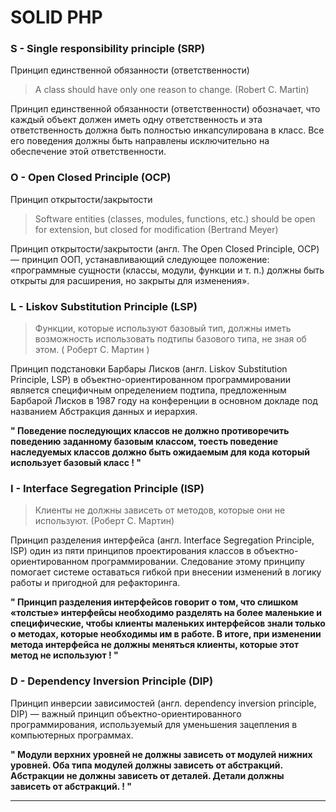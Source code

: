 # SOLID PHP 

<h3> S - Single responsibility principle (SRP) </h3>

<p> Принцип единственной обязанности (ответственности) </p>
 
<blockquote> A class should have only one reason to change. (Robert C. Martin) </blockquote>

<p> Принцип единственной обязанности (ответственности) обозначает, что каждый объект должен иметь одну ответственность и эта ответственность должна быть полностью инкапсулирована в класс. Все его поведения должны быть направлены исключительно на обеспечение этой ответственности. </p>

<h3> O - Open Closed Principle (OCP) </h3>

<p> Принцип открытости/закрытости </p> 

 <blockquote> 	Software entities (classes, modules, functions, etc.) should be open for extension, but closed for modification (Bertrand Meyer) </blockquote>
 
<p> Принцип открытости/закрытости (англ. The Open Closed Principle, OCP) — принцип ООП, устанавливающий следующее положение: «программные сущности (классы, модули, функции и т. п.) должны быть открыты для расширения, но закрыты для изменения». </p>


<h3> L - Liskov Substitution Principle (LSP) </h3>

<blockquote> Функции, которые используют базовый тип, должны иметь возможность использовать подтипы базового типа, не зная об этом. ( Роберт С. Мартин ) </blockquote>

<p> Принцип подстановки Барбары Лисков (англ. Liskov Substitution Principle, LSP) в объектно-ориентированном программировании является специфичным определением подтипа, предложенным Барбарой Лисков в 1987 году на конференции в основном докладе под названием Абстракция данных и иерархия. </p>

<p> <strong> " Поведение последующих классов не должно противоречить поведению заданному базовым классом, тоесть поведение наследуемых классов должно быть ожидаемым для кода который использует базовый класс ! " </strong> </p>

<h3> I - Interface Segregation Principle (ISP) </h3>

<blockquote> 	Клиенты не должны зависеть от методов, которые они не используют. (Роберт С. Мартин) </blockquote>

<p> Принцип разделения интерфейса (англ. Interface Segregation Principle, ISP) один из пяти принципов проектирования классов в объектно-ориентированном программировании. Следование этому принципу помогает системе оставаться гибкой при внесении изменений в логику работы и пригодной для рефакторинга. </p>

<p> <strong> " Принцип разделения интерфейсов говорит о том, что слишком «толстые» интерфейсы необходимо разделять на более маленькие и специфические, чтобы клиенты маленьких интерфейсов знали только о методах, которые необходимы им в работе. В итоге, при изменении метода интерфейса не должны меняться клиенты, которые этот метод не используют ! " </strong> </p>

<h3> D - Dependency Inversion Principle (DIP) </h3>

<p>Принцип инверсии зависимостей (англ. dependency inversion principle, DIP) — важный принцип объектно-ориентированного программирования, используемый для уменьшения зацепления в компьютерных программах.</p>

<p> <strong> " Модули верхних уровней не должны зависеть от модулей нижних уровней. Оба типа модулей должны зависеть от абстракций. Абстракции не должны зависеть от деталей. Детали должны зависеть от абстракций. ! " </strong> </p>

<hr>
